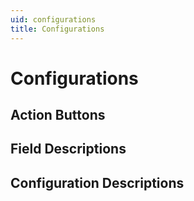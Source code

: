 ```yaml
---
uid: configurations
title: Configurations
---
```

# Configurations

## Action Buttons

## Field Descriptions

## Configuration Descriptions
